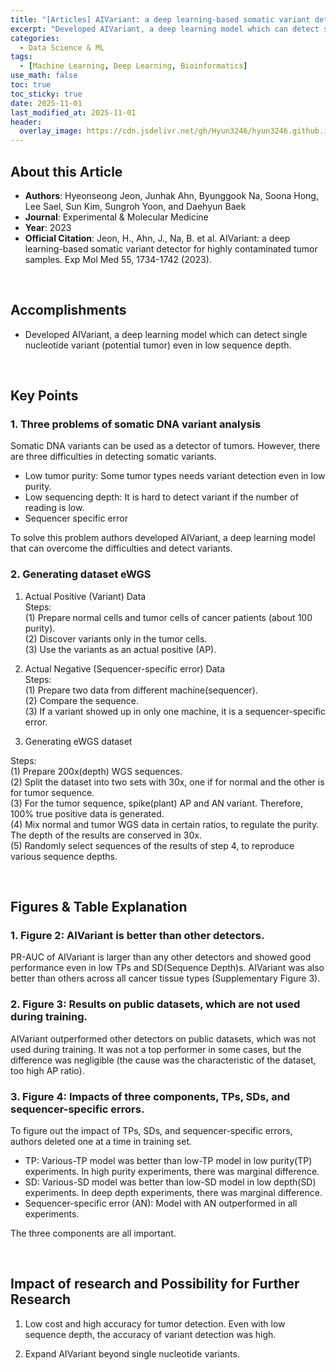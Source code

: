 ```yaml
---
title: "[Articles] AIVariant: a deep learning-based somatic variant detector for highly contaminated tumor samples"
excerpt: "Developed AIVariant, a deep learning model which can detect single nucleotide variant (potential tumor) even in low sequence depth."
categories:
  - Data Science & ML
tags:
  - [Machine Learning, Deep Learning, Bioinformatics]
use_math: false
toc: true
toc_sticky: true
date: 2025-11-01
last_modified_at: 2025-11-01
header:
  overlay_image: https://cdn.jsdelivr.net/gh/Hyun3246/hyun3246.github.io@master/image/overlay%20image/Research%20Paper.png
---
```


## About this Article
* **Authors**: Hyeonseong Jeon, Junhak Ahn, Byunggook Na, Soona Hong, Lee Sael, Sun Kim, Sungroh Yoon, and Daehyun Baek
* **Journal**: Experimental & Molecular Medicine
* **Year**: 2023
* **Official Citation**: Jeon, H., Ahn, J., Na, B. et al. AIVariant: a deep learning-based somatic variant detector for highly contaminated tumor samples. Exp Mol Med 55, 1734-1742 (2023).

<br/>

## Accomplishments
- Developed AIVariant, a deep learning model which can detect single nucleotide variant (potential tumor) even in low sequence depth.

<br/>

## Key Points

### 1. Three problems of somatic DNA variant analysis
Somatic DNA variants can be used as a detector of tumors. However, there are three difficulties in detecting somatic variants.
- Low tumor purity: Some tumor types needs variant detection even in low purity.
- Low sequencing depth: It is hard to detect variant if the number of reading is low.
- Sequencer specific error
  
To solve this problem authors developed AIVariant, a deep learning model that can overcome the difficulties and detect variants.

### 2. Generating dataset eWGS
1) Actual Positive (Variant) Data <br/>
  Steps: <br/>
      (1) Prepare normal cells and tumor cells of cancer patients (about 100 purity). <br/>
      (2) Discover variants only in the tumor cells. <br/>
      (3) Use the variants as an actual positive (AP).

3) Actual Negative (Sequencer-specific error) Data <br/>
  Steps: <br/>
      (1) Prepare two data from different machine(sequencer). <br/>
      (2) Compare the sequence. <br/>
      (3) If a variant showed up in only one machine, it is a sequencer-specific error.

5) Generating eWGS dataset <br/>

  Steps: <br/>
      (1) Prepare 200x(depth) WGS sequences. <br/>
      (2) Split the dataset into two sets with 30x, one if for normal and the other is for tumor sequence. <br/>
      (3) For the tumor sequence, spike(plant) AP and AN variant. Therefore, 100% true positive data is generated. <br/>
      (4) Mix normal and tumor WGS data in certain ratios, to regulate the purity. The depth of the results are conserved in 30x. <br/>
      (5) Randomly select sequences of the results of step 4, to reproduce various sequence depths.

<br/>

## Figures & Table Explanation

### 1. Figure 2: AIVariant is better than other detectors.
PR-AUC of AIVariant is larger than any other detectors and showed good performance even in low TPs and SD(Sequence Depth)s.
AIVariant was also better than others across all cancer tissue types (Supplementary Figure 3).

### 2. Figure 3: Results on public datasets, which are not used during training.
AIVariant outperformed other detectors on public datasets, which was not used during training.
It was not a top performer in some cases, but the difference was negligible (the cause was the characteristic of the dataset, too high AP ratio).

### 3. Figure 4: Impacts of three components, TPs, SDs, and sequencer-specific errors.
To figure out the impact of TPs, SDs, and sequencer-specific errors, authors deleted one at a time in training set.

- TP: Various-TP model was better than low-TP model in low purity(TP) experiments. In high purity experiments, there was marginal difference.
- SD: Various-SD model was better than low-SD model in low depth(SD) experiments. In deep depth experiments, there was marginal difference.
- Sequencer-specific error (AN): Model with AN outperformed in all experiments.
  
The three components are all important.

<br/>

## Impact of research and Possibility for Further Research
1. Low cost and high accuracy for tumor detection.
Even with low sequence depth, the accuracy of variant detection was high.

2. Expand AIVariant beyond single nucleotide variants.
